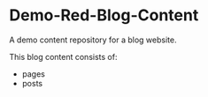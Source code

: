 # Demo-Red-Blog-Content

A demo content repository for a blog website.

This blog content consists of:
- pages
- posts
